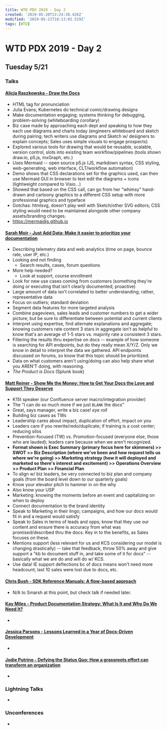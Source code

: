 ```yaml
---
title: WTD PDX 2019 - Day 2
created: '2019-05-20T13:24:38.426Z'
modified: '2019-05-21T18:13:02.519Z'
tags: [WTD]
---
```


# WTD PDX 2019 - Day 2
## Tuesday 5/21

### Talks

#### [Alicja Raszkowska - Draw the Docs](https://www.writethedocs.org/conf/portland/2019/speakers/#speaker-portland-2019-alicja-raszkowska)
- HTML <ruby> tag for pronunciation
- Julia Evans; Kubernetes do technical comic/drawing designs
- Make documentation engaging; systems thinking for debugging, problem-solving (whiteboarding corollary)
- Biz case made by approaching each dept and speaking to how they each use diagrams and charts today (engineers whiteboard and sketch during pairing; tech writers use diagrams and Sketch w/ designers to explain concepts; Sales uses simple visuals to engage prospects)
- Explored various tools for drawing that would be reusable, scalable, version control, slots into existing team workflow/pipelines (tools shown draw.io, p5.js, mxGraph, etc.)
- Uses Mermaid -- open source p5.js (JS, markdown syntax, CSS styling, web-generating, web interface, CLT/workflow automation)
- Demo shows that CSS declarations set for the graphics used, can then use Mermaid GUI in browser to text edit the diagrams + icons (lightweight compared to Visio...)
- Showed that based on the CSS call, can go from her "whimsy" hand-drawn and cartoony graphics to a different CSS setup with more professional graphics and typeface
- Gotchas: htmlsvg, doesn't play well with Sketch/other SVG editors; CSS styling would need to be maintained alongside other company assets/branding changes. 
- https://mermaidjs.github.io

#### [Sarah Moir - Just Add Data: Make it easier to prioritize your documentation](https://www.writethedocs.org/conf/portland/2019/speakers/#speaker-portland-2019-sarah-moir)
- Describing telemetry data and web analytics (time on page, bounce rate, user IP, etc.)
- Looking and not finding
  - Search results, cases, forum questions
- More help needed?
  - Look at support, course enrollment
- Look for new use cases coming from customers (something they're doing or executing that isn't clearly documented; proactive)
- Large amount of data isn't correlated to better understanding; rather, representative data
- Focus on outliers; standard deviation
- Segment data features for more targeted analysis
- Combine pageviews, sales leads and customer numbers to get a wider picture; but be sure to differentiate between potential and current clients
- Interpret using expertise, find alternate explanations and aggregate; knowing customers rate content 3 stars in aggregate isn't as helpful to know that's an average of 1-5 stars vs. majority rate a consistent 3 stars.
- Filtering the results thru expertise on docs -- example of how someone is searching for API endpoints, but do they really mean X/Y/Z. Only we know in detail to interpret the data we gathered. API endpoints discussed on forums, so know that this topic should be prioritized.
- Data on what customers aren't using/doing can also help share what you AREN'T doing, with reasoning.
- _The Product is Docs_ (Splunk book)

#### [Matt Reiner - Show Me the Money: How to Get Your Docs the Love and Support They Deserve](https://www.writethedocs.org/conf/portland/2019/speakers/#speaker-portland-2019-matt-reiner)
- K15t speaker (our Confluence server macro/integration provider)
- The "I can do so much more if we just `BLANK` the docs"
- Great, says manager, write a biz case! *eye roll*
- Building biz cases as TWs
- Leadership cares about impact, duplication of effort, impact on you
- Leaders care if you rewrite/redo/duplicate; if training is a cost center; reducing silos
- Prevention-focused (TW) vs. Promotion-focused (everyone else, those who are lauded); leaders care because when we aren't recognized.
- **Format shown is Exec Summary (primary focus here for skimmers) >> SWOT >> Biz Description (where we've been and how request tells us where we're going) >> Marketing strategy (how it will deployed and marketed so there's interest and excitement) >> Operations Overview >> Product Plan >> Financial Plan**
- To align w/ biz leaders, be very connected to biz plan and company goals (from the board level down to our quarterly goals)
- Know your elevator pitch to hammer in on the why
- Also know your USP
- Marketing: knowing the moments before an event and capitalizing on when to deploy
- Connect documentation to the brand identity
- Speak to Marketing in their lingo; campaigns, and how our docs would fit in and a request would satisfy
- Speak to Sales in terms of leads and opps; know that they use our content and ensure there is accuracy from what was promised/described thru the docs. Key in to the benefits, as Sales focuses on these.
- Mentions support (less relevant for us and KCS considering our model is changing drastically) -- take that feedback, throw 50% away and give support a "kb to document stuff in, and take some of it for docs" -- basically what we are do and will do w/ KCS.
- Use data! IE support deflections bc of docs means won't need more headcount; last 10 sales were lost due to docs, etc.

#### [Chris Bush - SDK Reference Manuals: A flow-based approach](https://www.writethedocs.org/conf/portland/2019/speakers/#speaker-portland-2019-chris-bush)
- N/A to Smarsh at this point, but check talk if needed later.

#### [Kay Miles - Product Documentation Strategy: What Is It and Why Do We Need It?](https://www.writethedocs.org/conf/portland/2019/speakers/#speaker-portland-2019-kay-miles)
- 

#### [Jessica Parsons - Lessons Learned in a Year of Docs-Driven Development](https://www.writethedocs.org/conf/portland/2019/speakers/#speaker-portland-2019-jessica-parsons)
-

#### [Jodie Putrino - Defying the Status Quo: How a grassroots effort can transform an organization](https://www.writethedocs.org/conf/portland/2019/speakers/#speaker-portland-2019-jodie-putrino)
- 

### Lightning Talks
- 

### Unconferences
- 


